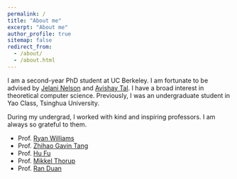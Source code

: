 ```yaml
---
permalink: /
title: "About me"
excerpt: "About me"
author_profile: true
sitemap: false
redirect_from: 
  - /about/
  - /about.html
---
```


I am a second-year PhD student at UC Berkeley. I am fortunate to be advised by [Jelani Nelson](https://people.eecs.berkeley.edu/~minilek/) and [Avishay Tal](https://www.avishaytal.org/). I have a broad interest in theoretical computer science. Previously, I was an undergraduate student in Yao Class, Tsinghua University.

During my undergrad, I worked with kind and inspiring professors. I am always so grateful to them. 

+ Prof. [Ryan Williams](https://people.csail.mit.edu/rrw/)
+ Prof. [Zhihao Gavin Tang](https://itcs.sufe.edu.cn/54/23/c10495a152611/page.htm)
+ Prof. [Hu Fu](https://www.fuhuthu.com/)
+ Prof. [Mikkel Thorup](http://hjemmesider.diku.dk/~mthorup/)
+ Prof. [Ran Duan](https://iiis.tsinghua.edu.cn/en/duanr/) 
